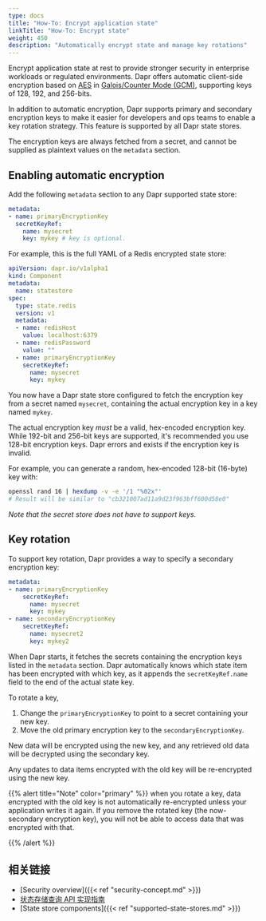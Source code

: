 ```yaml
---
type: docs
title: "How-To: Encrypt application state"
linkTitle: "How-To: Encrypt state"
weight: 450
description: "Automatically encrypt state and manage key rotations"
---
```


Encrypt application state at rest to provide stronger security in enterprise workloads or regulated environments. Dapr offers automatic client-side encryption based on [AES](https://en.wikipedia.org/wiki/Advanced_Encryption_Standard) in [Galois/Counter Mode (GCM)](https://en.wikipedia.org/wiki/Galois/Counter_Mode), supporting keys of 128, 192, and 256-bits.

In addition to automatic encryption, Dapr supports primary and secondary encryption keys to make it easier for developers and ops teams to enable a key rotation strategy. This feature is supported by all Dapr state stores.

The encryption keys are always fetched from a secret, and cannot be supplied as plaintext values on the `metadata` section.

## Enabling automatic encryption

Add the following `metadata` section to any Dapr supported state store:

```yaml
metadata:
- name: primaryEncryptionKey
  secretKeyRef:
    name: mysecret
    key: mykey # key is optional.
```

For example, this is the full YAML of a Redis encrypted state store:

```yaml
apiVersion: dapr.io/v1alpha1
kind: Component
metadata:
  name: statestore
spec:
  type: state.redis
  version: v1
  metadata:
  - name: redisHost
    value: localhost:6379
  - name: redisPassword
    value: ""
  - name: primaryEncryptionKey
    secretKeyRef:
      name: mysecret
      key: mykey
```

You now have a Dapr state store configured to fetch the encryption key from a secret named `mysecret`, containing the actual encryption key in a key named `mykey`.

The actual encryption key *must* be a valid, hex-encoded encryption key. While 192-bit and 256-bit keys are supported, it's recommended you use 128-bit encryption keys. Dapr errors and exists if the encryption key is invalid.

For example, you can generate a random, hex-encoded 128-bit (16-byte) key with:

```sh
openssl rand 16 | hexdump -v -e '/1 "%02x"'
# Result will be similar to "cb321007ad11a9d23f963bff600d58e0"
```

*Note that the secret store does not have to support keys.*

## Key rotation

To support key rotation, Dapr provides a way to specify a secondary encryption key:

```yaml
metadata:
- name: primaryEncryptionKey
    secretKeyRef:
      name: mysecret
      key: mykey
- name: secondaryEncryptionKey
    secretKeyRef:
      name: mysecret2
      key: mykey2
```

When Dapr starts, it fetches the secrets containing the encryption keys listed in the `metadata` section. Dapr automatically knows which state item has been encrypted with which key, as it appends the `secretKeyRef.name` field to the end of the actual state key.

To rotate a key,

1. Change the `primaryEncryptionKey` to point to a secret containing your new key.
1. Move the old primary encryption key to the `secondaryEncryptionKey`.

New data will be encrypted using the new key, and any retrieved old data  will be decrypted using the secondary key.

Any updates to data items encrypted with the old key will be re-encrypted using the new key.

{{% alert title="Note" color="primary" %}}
when you rotate a key, data encrypted with the old key is not automatically re-encrypted unless your application writes it again. If you remove the rotated key (the now-secondary encryption key), you will not be able to access data that was encrypted with that.

{{% /alert %}}

## 相关链接

- [Security overview]({{< ref "security-concept.md" >}})
- [状态存储查询 API 实现指南](https://github.com/dapr/components-contrib/blob/master/state/Readme.md#implementing-state-query-api)
- [State store components]({{< ref "supported-state-stores.md" >}})
